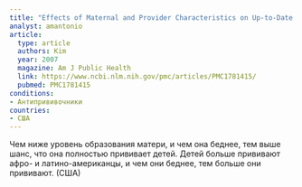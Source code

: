 ```yaml
---
title: "Effects of Maternal and Provider Characteristics on Up-to-Date Immunization Status of Children Aged 19 to 35 Months"
analyst: amantonio
article:
  type: article
  authors: Kim
  year: 2007
  magazine: Am J Public Health
  link: https://www.ncbi.nlm.nih.gov/pmc/articles/PMC1781415/
  pubmed: PMC1781415
conditions:
- Антипрививочники
countries:
- США
---
```


Чем ниже уровень образования матери, и чем она беднее, тем выше шанс, что она полностью прививает детей.
Детей больше прививают афро- и латино-американцы, и чем они беднее, тем больше они прививают. (США)
